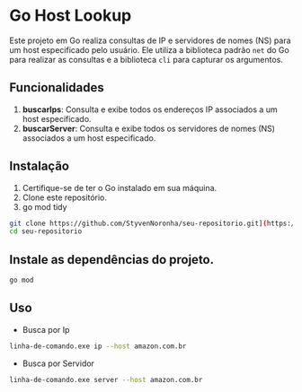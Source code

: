 # Go Host Lookup

Este projeto em Go realiza consultas de IP e servidores de nomes (NS) para um host especificado pelo usuário. Ele utiliza a biblioteca padrão `net` do Go para realizar as consultas e a biblioteca `cli` para capturar os argumentos.

## Funcionalidades

1. **buscarIps**: Consulta e exibe todos os endereços IP associados a um host especificado.
2. **buscarServer**: Consulta e exibe todos os servidores de nomes (NS) associados a um host especificado.

## Instalação

1. Certifique-se de ter o Go instalado em sua máquina.
2. Clone este repositório.
3. go mod tidy

```bash
git clone https://github.com/StyvenNoronha/seu-repositorio.git](https://github.com/StyvenNoronha/Projeto-Golang---Busca-por-servidor.git
cd seu-repositorio
```

## Instale as dependências do projeto.
```bash
go mod
```
## Uso

- Busca por Ip
```bash
linha-de-comando.exe ip --host amazon.com.br
```

- Busca por Servidor
```bash
linha-de-comando.exe server --host amazon.com.br
```


